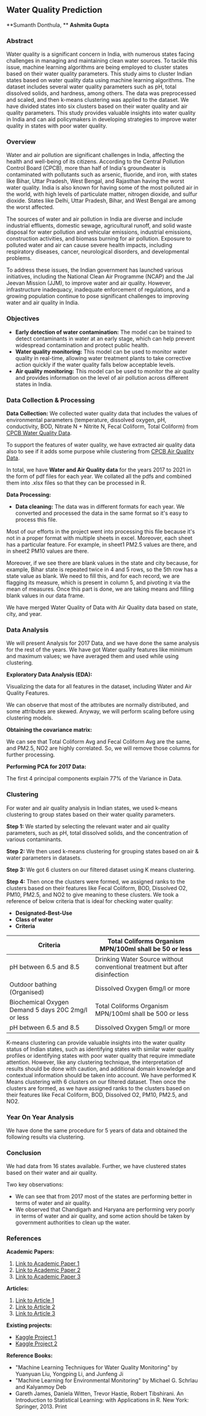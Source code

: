 ## Water Quality Prediction

**Sumanth Donthula, **
**Ashmita Gupta**

### Abstract

Water quality is a significant concern in India, with numerous states facing challenges in managing and maintaining clean water sources. To tackle this issue, machine learning algorithms are being employed to cluster states based on their water quality parameters. This study aims to cluster Indian states based on water quality data using machine learning algorithms. The dataset includes several water quality parameters such as pH, total dissolved solids, and hardness, among others. The data was preprocessed and scaled, and then k-means clustering was applied to the dataset. We have divided states into six clusters based on their water quality and air quality parameters. This study provides valuable insights into water quality in India and can aid policymakers in developing strategies to improve water quality in states with poor water quality.

### Overview

Water and air pollution are significant challenges in India, affecting the health and well-being of its citizens. According to the Central Pollution Control Board (CPCB), more than half of India's groundwater is contaminated with pollutants such as arsenic, fluoride, and iron, with states like Bihar, Uttar Pradesh, West Bengal, and Rajasthan having the worst water quality. India is also known for having some of the most polluted air in the world, with high levels of particulate matter, nitrogen dioxide, and sulfur dioxide. States like Delhi, Uttar Pradesh, Bihar, and West Bengal are among the worst affected.

The sources of water and air pollution in India are diverse and include industrial effluents, domestic sewage, agricultural runoff, and solid waste disposal for water pollution and vehicular emissions, industrial emissions, construction activities, and biomass burning for air pollution. Exposure to polluted water and air can cause severe health impacts, including respiratory diseases, cancer, neurological disorders, and developmental problems.

To address these issues, the Indian government has launched various initiatives, including the National Clean Air Programme (NCAP) and the Jal Jeevan Mission (JJM), to improve water and air quality. However, infrastructure inadequacy, inadequate enforcement of regulations, and a growing population continue to pose significant challenges to improving water and air quality in India.

### Objectives

- **Early detection of water contamination:** The model can be trained to detect contaminants in water at an early stage, which can help prevent widespread contamination and protect public health.
- **Water quality monitoring:** This model can be used to monitor water quality in real-time, allowing water treatment plants to take corrective action quickly if the water quality falls below acceptable levels.
- **Air quality monitoring:** This model can be used to monitor the air quality and provides information on the level of air pollution across different states in India.

### Data Collection & Processing

**Data Collection:** We collected water quality data that includes the values of environmental parameters (temperature, dissolved oxygen, pH, conductivity, BOD, Nitrate N + Nitrite N, Fecal Coliform, Total Coliform) from [CPCB Water Quality Data](http://www.cpcbenvis.nic.in/water_quality_data.html).

To support the features of water quality, we have extracted air quality data also to see if it adds some purpose while clustering from [CPCB Air Quality Data](http://www.cpcbenvis.nic.in/air_quality_data.html).

In total, we have **Water and Air Quality data** for the years 2017 to 2021 in the form of pdf files for each year. We collated all the pdfs and combined them into .xlsx files so that they can be processed in R.

**Data Processing:**

- **Data cleaning:** The data was in different formats for each year. We converted and processed the data in the same format so it's easy to process this file.

Most of our efforts in the project went into processing this file because it's not in a proper format with multiple sheets in excel. Moreover, each sheet has a particular feature. For example, in sheet1 PM2.5 values are there, and in sheet2 PM10 values are there.

Moreover, if we see there are blank values in the state and city because, for example, Bihar state is repeated twice in 4 and 5 rows, so the 5th row has a state value as blank. We need to fill this, and for each record, we are flagging its measure, which is present in column 5, and pivoting it via the mean of measures. Once this part is done, we are taking means and filling blank values in our data frame.

We have merged Water Quality of Data with Air Quality data based on state, city, and year.

### Data Analysis

We will present Analysis for 2017 Data, and we have done the same analysis for the rest of the years. We have got Water quality features like minimum and maximum values; we have averaged them and used while using clustering.

**Exploratory Data Analysis (EDA):**

Visualizing the data for all features in the dataset, including Water and Air Quality Features.

We can observe that most of the attributes are normally distributed, and some attributes are skewed. Anyway, we will perform scaling before using clustering models.

**Obtaining the covariance matrix:**

We can see that Total Coliform Avg and Fecal Coliform Avg are the same, and PM2.5, NO2 are highly correlated. So, we will remove those columns for further processing.

**Performing PCA for 2017 Data:**

The first 4 principal components explain 77% of the Variance in Data.

### Clustering

For water and air quality analysis in Indian states, we used k-means clustering to group states based on their water quality parameters.

**Step 1:** We started by selecting the relevant water and air quality parameters, such as pH, total dissolved solids, and the concentration of various contaminants.

**Step 2:** We then used k-means clustering for grouping states based on air & water parameters in datasets.

**Step 3:** We got 6 clusters on our filtered dataset using K means clustering.

**Step 4:** Then once the clusters were formed, we assigned ranks to the clusters based on their features like Fecal Coliform, BOD, Dissolved O2, PM10, PM2.5, and NO2 to give meaning to these clusters. We took a reference of below criteria that is ideal for checking water quality:

- **Designated-Best-Use**
- **Class of water**
- **Criteria**

| Criteria                                       | Total Coliforms Organism MPN/100ml shall be 50 or less |
|-----------------------------------------------|--------------------------------------------------------|
| pH between 6.5 and 8.5                        | Drinking Water Source without conventional treatment but after disinfection                                       |
| Outdoor bathing (Organised)                   | Dissolved Oxygen 6mg/l or more |
| Biochemical Oxygen Demand 5 days 20C 2mg/l or less | Total Coliforms Organism MPN/100ml shall be 500 or less |
| pH between 6.5 and 8.5 | Dissolved Oxygen 5mg/l or more |

K-means clustering can provide valuable insights into the water quality status of Indian states, such as identifying states with similar water quality profiles or identifying states with poor water quality that require immediate attention. However, like any clustering technique, the interpretation of results should be done with caution, and additional domain knowledge and contextual information should be taken into account. We have performed K Means clustering with 6 clusters on our filtered dataset. Then once the clusters are formed, as we have assigned ranks to the clusters based on their features like Fecal Coliform, BOD, Dissolved O2, PM10, PM2.5, and NO2.

### Year On Year Analysis

We have done the same procedure for 5 years of data and obtained the following results via clustering.

### Conclusion

We had data from 16 states available. Further, we have clustered states based on their water and air quality.

Two key observations:

- We can see that from 2017 most of the states are performing better in terms of water and air quality.
- We observed that Chandigarh and Haryana are performing very poorly in terms of water and air quality, and some action should be taken by government authorities to clean up the water.

### References

**Academic Papers:**

1. [Link to Academic Paper 1](https://pdxscholar.library.pdx.edu/cgi/viewcontent.cgi?article=1002&context=reu_reports)
2. [Link to Academic Paper 2](https://www.researchgate.net/publication/351077205_Efficient_Water_Quality_Prediction_for_Indian_Rivers_Using_Machine_Learning)
3. [Link to Academic Paper 3](https://www.mdpi.com/2306-5338/9/5/92)

**Articles:**

1. [Link to Article 1](https://www.datascience2000.in/2021/10/water-quality-prediction-using-machine.html)
2. [Link to Article 2](https://www.researchgate.net/publication/361118196_The_Quality_of_Drinkable_Water_using_Machine_Learning_Techniques)
3. [Link to Article 3](https://www.sciencedirect.com/science/article/abs/pii/S0022169419308194)

**Existing projects:**

- [Kaggle Project 1](https://www.kaggle.com/code/maujmishra/water-quality-index-prediction)
- [Kaggle Project 2](https://www.kaggle.com/code/imakash3011/water-quality-prediction-7-model/notebook)

**Reference Books:**

- "Machine Learning Techniques for Water Quality Monitoring" by Yuanyuan Liu, Yongping Li, and Junfeng Ji
- "Machine Learning for Environmental Monitoring" by Michael G. Schrlau and Kalyanmoy Deb
- Gareth James, Daniela Witten, Trevor Hastie, Robert Tibshirani. An Introduction to Statistical Learning: with Applications in R. New York: Springer, 2013. Print
